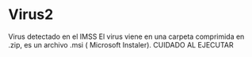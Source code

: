 # Virus2
Virus detectado en el IMSS
El virus viene en una carpeta comprimida en .zip, es un archivo .msi ( Microsoft Instaler).
CUIDADO AL EJECUTAR
